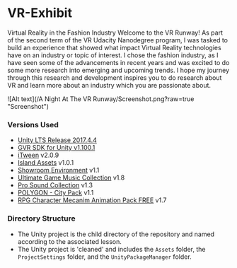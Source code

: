 # VR-Exhibit

Virtual Reality  in the Fashion Industry
Welcome to the VR Runway!
As part of the second term of the VR Udacity Nanodegree program, I was tasked to build an experience that showed what impact Virtual Reality technologies have on an industry or topic of interest. I chose the fashion industry, as I have seen some of the advancements in recent years and was excited to do some more research into emerging and upcoming trends. I hope my journey through this research and development inspires you to do research about VR and learn more about an industry which you are passionate about.

![Alt text](/A Night At The VR Runway/Screenshot.png?raw=true "Screenshot")

### Versions Used
- [Unity LTS Release 2017.4.4](https://unity3d.com/unity/qa/lts-releases?version=2017.4)
- [GVR SDK for Unity v1.100.1](https://github.com/googlevr/gvr-unity-sdk/releases/tag/v1.100.1)
- [iTween](https://assetstore.unity.com/packages/tools/animation/itween-84) v2.0.9
- [Island Assets](https://assetstore.unity.com/packages/3d/environments/island-assets-56989) v1.0.1
- [Showroom Environment](https://assetstore.unity.com/packages/3d/environments/showroom-environment-73740) v1.1
- [Ultimate Game Music Collection](https://assetstore.unity.com/packages/audio/music/orchestral/ultimate-game-music-collection-37351) v1.8
- [Pro Sound Collection](https://assetstore.unity.com/packages/audio/sound-fx/pro-sound-collection-50235) v1.3
- [POLYGON - City Pack](https://assetstore.unity.com/packages/3d/environments/urban/polygon-city-pack-95214) v1.1
- [RPG Character Mecanim Animation Pack FREE](https://assetstore.unity.com/packages/3d/animations/rpg-character-mecanim-animation-pack-free-65284) v1.7



### Directory Structure
- The Unity project is the child directory of the repository and named according to the associated lesson.
- The Unity project is 'cleaned' and includes the `Assets` folder, the `ProjectSettings` folder, and the `UnityPackageManager` folder.
